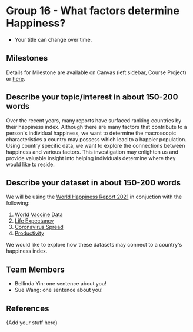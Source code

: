 # Group 16 - What factors determine Happiness?

- Your title can change over time.

## Milestones

Details for Milestone are available on Canvas (left sidebar, Course Project) or [here](https://firas.moosvi.com/courses/data301/project/milestone01.html).

## Describe your topic/interest in about 150-200 words

Over the recent years, many reports have surfaced ranking countries by their happiness index. Although there are many factors that contribute to a person's individual happiness, we want to determine the macroscopic characteristics a country may possess which lead to a happier population. Using country specific data, we want to explore the connections between happiness and various factors. This investigation may enlighten us and provide valuable insight into helping individuals determine where they would like to reside. 

## Describe your dataset in about 150-200 words

We will be using the [World Happiness Report 2021](https://www.kaggle.com/ajaypalsinghlo/world-happiness-report-2021) in conjuction with the following:
1. [World Vaccine Data](https://www.kaggle.com/anandhuh/latest-worldwide-vaccine-data)
1. [Life Expectancy](https://www.kaggle.com/brendan45774/countries-life-expectancy)
1. [Coronavirus Spread](https://www.statista.com/topics/5994/the-coronavirus-disease-covid-19-outbreak/)
1. [Productivity](http://longtermproductivity.com/about.html)

We would like to explore how these datasets may connect to a country's happiness index.

## Team Members

- Bellinda Yin: one sentence about you!
- Sue Wang: one sentence about you!

## References

{Add your stuff here}
